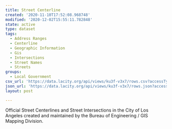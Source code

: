 ```yaml
---
title: Street Centerline
created: '2020-11-10T17:52:08.968748'
modified: '2020-12-02T15:55:11.782848'
state: active
type: dataset
tags:
  - Address Ranges
  - Centerline
  - Geographic Information
  - Gis
  - Intersections
  - Street Names
  - Streets
groups:
  - Local Government
csv_url: 'https://data.lacity.org/api/views/ku3f-v3x7/rows.csv?accessType=DOWNLOAD'
json_url: 'https://data.lacity.org/api/views/ku3f-v3x7/rows.json?accessType=DOWNLOAD'
layout: post

---
```

Official Street Centerlines and Street Intersections in the City of Los Angeles created and maintained by the Bureau of Engineering / GIS Mapping Division.
